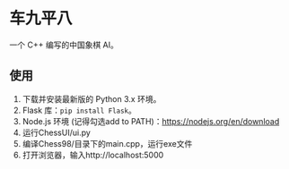 # 车九平八

一个 C++ 编写的中国象棋 AI。

## 使用

1. 下载并安装最新版的 Python 3.x 环境。
2. Flask 库：`pip install Flask`。
3. Node.js 环境 (记得勾选add to PATH)：https://nodejs.org/en/download
4. 运行ChessUI/ui.py
5. 编译Chess98/目录下的main.cpp，运行exe文件
6. 打开浏览器，输入http://localhost:5000

